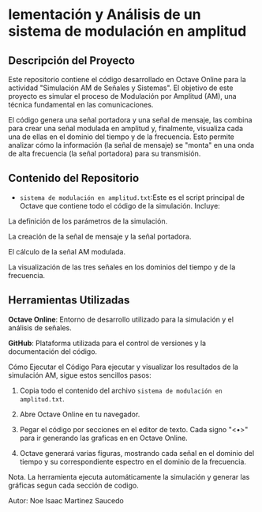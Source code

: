 # lementación y Análisis de un sistema de modulación en amplitud

## Descripción del Proyecto
Este repositorio contiene el código desarrollado en Octave Online para la actividad "Simulación AM de Señales y Sistemas". El objetivo de este proyecto es simular el proceso de Modulación por Amplitud (AM), una técnica fundamental en las comunicaciones.

El código genera una señal portadora y una señal de mensaje, las combina para crear una señal modulada en amplitud y, finalmente, visualiza cada una de ellas en el dominio del tiempo y de la frecuencia. Esto permite analizar cómo la información (la señal de mensaje) se "monta" en una onda de alta frecuencia (la señal portadora) para su transmisión.

## Contenido del Repositorio
* `sistema de modulación en amplitud.txt`:Este es el script principal de Octave que contiene todo el código de la simulación. Incluye:

La definición de los parámetros de la simulación.

La creación de la señal de mensaje y la señal portadora.

El cálculo de la señal AM modulada.

La visualización de las tres señales en los dominios del tiempo y de la frecuencia.

## Herramientas Utilizadas
**Octave Online**: Entorno de desarrollo utilizado para la simulación y el análisis de señales.

**GitHub**: Plataforma utilizada para el control de versiones y la documentación del código.

Cómo Ejecutar el Código
Para ejecutar y visualizar los resultados de la simulación AM, sigue estos sencillos pasos:

1. Copia todo el contenido del archivo `sistema de modulación en amplitud.txt`.

2. Abre Octave Online en tu navegador.

3. Pegar el código por secciones en el editor de texto. Cada signo "<•>" para ir generando las graficas en en Octave Online.

4. Octave generará varias figuras, mostrando cada señal en el dominio del tiempo y su correspondiente espectro en el dominio de la frecuencia.

Nota. La herramienta ejecuta automáticamente la simulación y generar las gráficas segun cada sección de codigo.


Autor: Noe Isaac Martinez Saucedo







